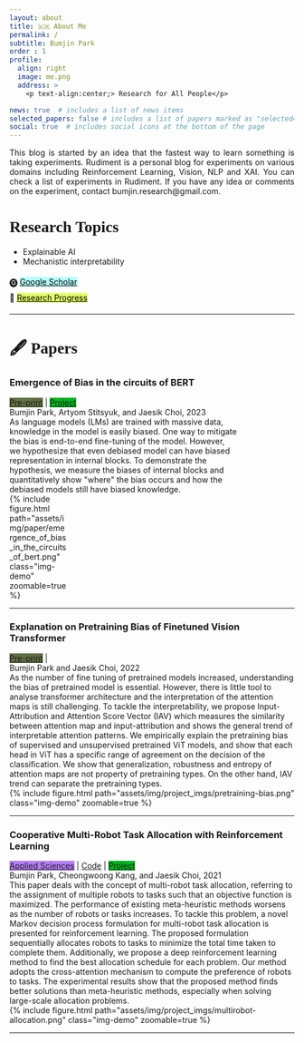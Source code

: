 ```yaml
---
layout: about
title: 🇰🇷 About Me
permalink: /
subtitle: Bumjin Park
order : 1 
profile:
  align: right
  image: me.png
  address: >
    <p text-align:center;> Research for All People</p>

news: true  # includes a list of news items
selected_papers: false # includes a list of papers marked as "selected={true}"
social: true  # includes social icons at the bottom of the page
---
```


<p style="text-align: justify;">
This blog is started by an idea that the fastest way to learn something is taking experiments.  <tag class="text-box"> Rudiment</tag> is a personal blog for experiments on various domains including <tag class="text-box">Reinforcement Learning</tag>, <tag class="text-box">Vision</tag>, <tag class="text-box">NLP</tag> and <tag class="text-box">XAI</tag>.  You can check a list of experiments in <tag href="/blog/"> Rudiment</tag>. 
If you have any idea or comments on the experiment, contact <tag class="text-box">bumjin.research@gmail.com</tag>.

</p>
 
 
 

 <h1 style="font-family:Times New Roman"> Research Topics   </h1>
 
* Explainable AI
* Mechanistic interpretability



<div style="line-height:2.0">
🅖 <a class="box-demo-link" href="https://scholar.google.co.kr/citations?user=XzIXaxoAAAAJ&hl=ko" style="background:#b4ffff; color:#000000;" >Google Scholar</a> 
<br>
🐾 <a class="box-demo-link" href="/research/" style="background:#e3ff67; color:#000000;" >Research Progress</a>  



</div>

<hr>
 <h1 style="font-family:Times New Roman"> 🖋 Papers   </h1>

  <!--  Emergence of Bias in the circuits of BERT  -->
  <h3 class="demo-title"> Emergence of Bias in the circuits of BERT </h3>
  <div class="demolink">
    <a class="box-demo-link" href="https://drive.google.com/file/d/1v3q8HBThVcIXzr0eADwiXHXB2tV2JR_m/view?usp=sharing" style="background:#617143" >Pre-print</a> | 
      <a class="box-demo-link" href="/paper/emergence_of_bias_in_bert/" style="background:#00B51E;" >Project</a>
    <div class="authors">Bumjin Park, Artyom Stitsyuk, and Jaesik Choi, 2023  </div>
  </div>
  <!--  
    <a class="box-demo-link" href="https://github.com/fxnnxc/vision-pretraining-bias" >Code</a> | 
    <a class="box-demo-link" href="/paper/explaining_pretraining_bias/"  style="background:#00B51E;">Project</a>
  -->
  <div class="row">
    <div class="column-first" style="width:80%" >
    As language models (LMs) are trained with massive data, knowledge in the model is easily biased. One way to mitigate the bias is end-to-end fine-tuning of the model. However, we hypothesize that even debiased model can have biased representation in internal blocks. To demonstrate the hypothesis, we measure the biases of internal blocks and quantitatively show "where" the bias occurs and how the debiased models still have biased knowledge. 
    </div>
    <div class="column-second" style="width:20%">
    {% include figure.html path="assets/img/paper/emergence_of_bias_in_the_circuits_of_bert.png" class="img-demo" zoomable=true %}
          <!-- <img width="100%" src="">   -->
    </div>
  </div>
  <hr/>


<!--  Pretraining Bias  -->
<h3 class="demo-title"> Explanation on Pretraining Bias of Finetuned Vision Transformer </h3>
<div class="demolink">
  <a class="box-demo-link" href="https://arxiv.org/abs/2211.15428" style="background:#617143" >Pre-print</a> | 
  <div class="authors">Bumjin Park and Jaesik Choi, 2022  </div>
</div>
<!--  
  <a class="box-demo-link" href="https://github.com/fxnnxc/vision-pretraining-bias" >Code</a> | 
  <a class="box-demo-link" href="/paper/explaining_pretraining_bias/"  style="background:#00B51E;">Project</a>
-->
<div class="row">
  <div class="column-first">
  As the number of fine tuning of pretrained models increased, understanding the bias of pretrained model is essential. However, there is little tool to analyse transformer architecture and the interpretation of the attention maps is still challenging. To tackle the interpretability, we propose Input-Attribution and Attention Score Vector (IAV) which measures the similarity between attention map and input-attribution and shows the general trend of interpretable attention patterns. We empirically explain the pretraining bias of supervised and unsupervised pretrained ViT models, and show that each head in ViT has a specific range of agreement on the decision of the classification. We show that generalization, robustness and entropy of attention maps are not property of pretraining types. On the other hand, IAV trend can separate the pretraining types.
  </div>
  <div class="column-second">
  {% include figure.html path="assets/img/project_imgs/pretraining-bias.png" class="img-demo" zoomable=true %}
        <!-- <img width="100%" src="">   -->
  </div>
</div>
<hr/>

<!--  MultiRobot Allocation Bias  -->
<h3 class="demo-title"> Cooperative Multi-Robot Task Allocation with Reinforcement Learning
 </h3>
<div class="demolink">
  <a class="box-demo-link" href="https://www.mdpi.com/2076-3417/12/1/272" style="background:#B77EFA" >Applied Sciences</a> | 
  <a class="box-demo-link" href="https://github.com/fxnnxc/Cooperative-Multi-Robot-Task-Allocation-with-Reinforcement-Learning" >Code</a> | 
  <a class="box-demo-link" href="/paper/multirobot_allocation/" style="background:#00B51E;" >Project</a>
  <div class="authors">Bumjin Park, Cheongwoong Kang, and Jaesik Choi, 2021  </div>
</div>
<div class="row">
  <div class="column-first">
This paper deals with the concept of multi-robot task allocation, referring to the assignment of multiple robots to tasks such that an objective function is maximized. The performance of existing meta-heuristic methods worsens as the number of robots or tasks increases. To tackle this problem, a novel Markov decision process formulation for multi-robot task allocation is presented for reinforcement learning. The proposed formulation sequentially allocates robots to tasks to minimize the total time taken to complete them. Additionally, we propose a deep reinforcement learning method to find the best allocation schedule for each problem. Our method adopts the cross-attention mechanism to compute the preference of robots to tasks. The experimental results show that the proposed method finds better solutions than meta-heuristic methods, especially when solving large-scale allocation problems.
  </div>
  <div class="column-second">
  {% include figure.html path="assets/img/project_imgs/multirobot-allocation.png" class="img-demo" zoomable=true %}
        <!-- <img width="100%" src="">   -->
  </div>
</div>
<hr/>


<!-- <a class="box-demo-link" href="/reading_list/" style="background:#617143 " >🐾 Research Progress</a> | 

<a class="box-demo-link" href="/reading_list/" style="background:#617143 " >🐾 Research Progress</a> |  -->
